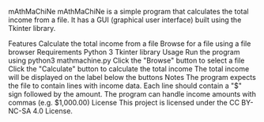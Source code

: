 mAthMaChiNe
mAthMaChiNe is a simple program that calculates the total income from a file. It has a GUI (graphical user interface) built using the Tkinter library.

Features
Calculate the total income from a file
Browse for a file using a file browser
Requirements
Python 3
Tkinter library
Usage
Run the program using python3 mathmachine.py
Click the "Browse" button to select a file
Click the "Calculate" button to calculate the total income
The total income will be displayed on the label below the buttons
Notes
The program expects the file to contain lines with income data. Each line should contain a "$" sign followed by the amount.
The program can handle income amounts with commas (e.g. $1,000.00)
License
This project is licensed under the CC BY-NC-SA 4.0 License.
